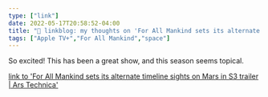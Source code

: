 ```yaml
---
type: ["link"]
date: 2022-05-17T20:58:52-04:00
title: "🔗 linkblog: my thoughts on 'For All Mankind sets its alternate timeline sights on Mars in S3 trailer | Ars Technica'"
tags: ["Apple TV+","For All Mankind","space"]
---
```

So excited! This has been a great show, and this season seems topical.
 

[link to 'For All Mankind sets its alternate timeline sights on Mars in S3 trailer | Ars Technica'](https://arstechnica.com/gaming/2022/05/for-all-mankind-sets-its-alternate-timeline-sights-on-mars-in-s3-trailer/)
